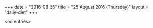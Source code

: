 +++
date = "2016-08-25"
title = "25 August 2016 (Thursday)"
layout = "daily-diet"
+++


\<no entries\>
